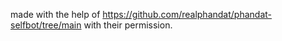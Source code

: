 made with the help of https://github.com/realphandat/phandat-selfbot/tree/main with their permission.
